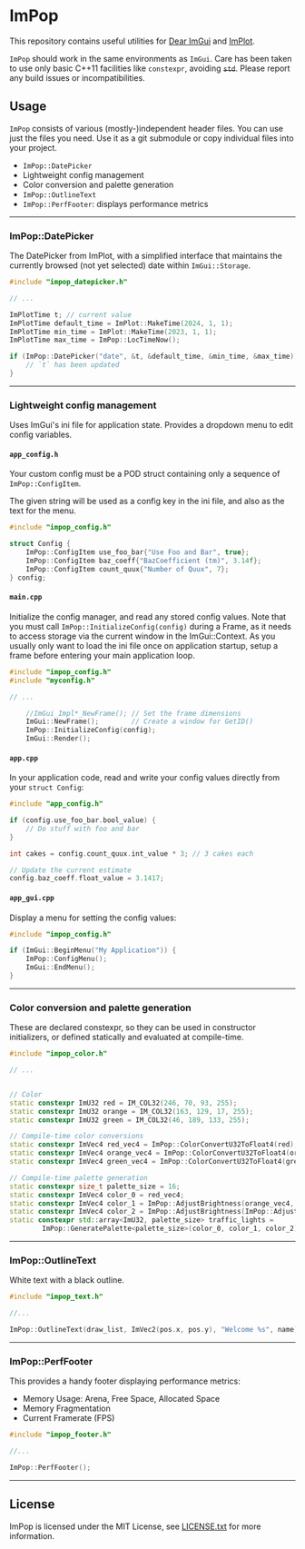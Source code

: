 # ImPop

This repository contains useful utilities for
[Dear ImGui](https://github.com/ocornut/imgui) and
[ImPlot](https://github.com/epezent/implot).

`ImPop` should work in the same environments as `ImGui`. Care has been taken to use only
basic C++11 facilities like `constexpr`, avoiding <strike>`std`</strike>.
Please report any build issues or incompatibilities.

## Usage

`ImPop` consists of various (mostly-)independent header files. You can use just the
files you need. Use it as a git submodule or copy individual files into your project.

  - `ImPop::DatePicker`
  - Lightweight config management
  - Color conversion and palette generation
  - `ImPop::OutlineText`
  - `ImPop::PerfFooter`: displays performance metrics

<hr/>

### ImPop::DatePicker

The DatePicker from ImPlot, with a simplified interface that maintains the currently
browsed (not yet selected) date within `ImGui::Storage`.

```cpp
#include "impop_datepicker.h"

// ...

ImPlotTime t; // current value
ImPlotTime default_time = ImPlot::MakeTime(2024, 1, 1);
ImPlotTime min_time = ImPlot::MakeTime(2023, 1, 1);
ImPlotTime max_time = ImPop::LocTimeNow();

if (ImPop::DatePicker("date", &t, &default_time, &min_time, &max_time)) {
    // `t` has been updated
}
```

<hr/>

### Lightweight config management

Uses ImGui's ini file for application state. Provides a dropdown menu
to edit config variables.

#### `app_config.h`

Your custom config must be a POD struct containing only a sequence of
`ImPop::ConfigItem`.

The given string will be used as a config key in the ini file, and also as the
text for the menu.

```cpp
#include "impop_config.h"

struct Config {
    ImPop::ConfigItem use_foo_bar{"Use Foo and Bar", true};
    ImPop::ConfigItem baz_coeff{"BazCoefficient (tm)", 3.14f};
    ImPop::ConfigItem count_quux{"Number of Quux", 7};
} config;

```

#### `main.cpp`

Initialize the config manager, and read any stored config values. Note that you
must call `ImPop::InitializeConfig(config)` during a Frame, as it needs
to access storage via the current window in the ImGui::Context. As you usually
only want to load the ini file once on application startup, setup a frame before
entering your main application loop.

```cpp
#include "impop_config.h"
#include "myconfig.h"

// ...

    //ImGui_Impl*_NewFrame(); // Set the frame dimensions
    ImGui::NewFrame();        // Create a window for GetID()
    ImPop::InitializeConfig(config);
    ImGui::Render();

```

#### `app.cpp`

In your application code, read and write your config values directly from your `struct Config`:

```cpp
#include "app_config.h"

if (config.use_foo_bar.bool_value) {
    // Do stuff with foo and bar
}

int cakes = config.count_quux.int_value * 3; // 3 cakes each

// Update the current estimate
config.baz_coeff.float_value = 3.1417;

```

#### `app_gui.cpp`

Display a menu for setting the config values:

```cpp
#include "impop_config.h"

if (ImGui::BeginMenu("My Application")) {
    ImPop::ConfigMenu();
    ImGui::EndMenu();
}

```

<hr/>

### Color conversion and palette generation

These are declared constexpr, so they can be used in constructor initializers, or
defined statically and evaluated at compile-time.


```cpp
#include "impop_color.h"

// ...


// Color 
static constexpr ImU32 red = IM_COL32(246, 70, 93, 255);
static constexpr ImU32 orange = IM_COL32(163, 129, 17, 255);
static constexpr ImU32 green = IM_COL32(46, 189, 133, 255);

// Compile-time color conversions
static constexpr ImVec4 red_vec4 = ImPop::ColorConvertU32ToFloat4(red);
static constexpr ImVec4 orange_vec4 = ImPop::ColorConvertU32ToFloat4(orange);
static constexpr ImVec4 green_vec4 = ImPop::ColorConvertU32ToFloat4(green);

// Compile-time palette generation
static constexpr size_t palette_size = 16;
static constexpr ImVec4 color_0 = red_vec4;
static constexpr ImVec4 color_1 = ImPop::AdjustBrightness(orange_vec4, 0.6);
static constexpr ImVec4 color_2 = ImPop::AdjustBrightness(ImPop::AdjustSaturation(green_vec4, 0.8), 0.8);
static constexpr std::array<ImU32, palette_size> traffic_lights =
        ImPop::GeneratePalette<palette_size>(color_0, color_1, color_2);
```

<hr/>

### ImPop::OutlineText

White text with a black outline.


```cpp
#include "impop_text.h"

//...

ImPop::OutlineText(draw_list, ImVec2(pos.x, pos.y), "Welcome %s", name);

```

<hr/>

### ImPop::PerfFooter

This provides a handy footer displaying performance metrics:

  * Memory Usage: Arena, Free Space, Allocated Space
  * Memory Fragmentation
  * Current Framerate (FPS)

```cpp
#include "impop_footer.h"

//...

ImPop::PerfFooter();
```

<hr/>

License
-------

ImPop is licensed under the MIT License, see [LICENSE.txt](https://github.com/kfish/impop/blob/master/LICENSE.txt) for more information.
